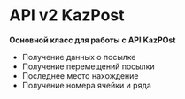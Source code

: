 # API v2 KazPost

**Основной класс для работы с API KazPOst**
* Получение данных о посылке
* Получение перемещений посылки
* Последнее место нахождение
* Получение номера ячейки и ряда
